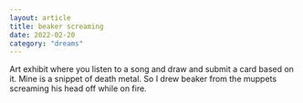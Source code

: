 ```yaml
---
layout: article
title: beaker screaming
date: 2022-02-20
category: "dreams"
---
```


Art exhibit where you listen to a song and draw and submit a card based on it. Mine is a snippet of death metal. So I drew beaker from the muppets screaming his head off while on fire.